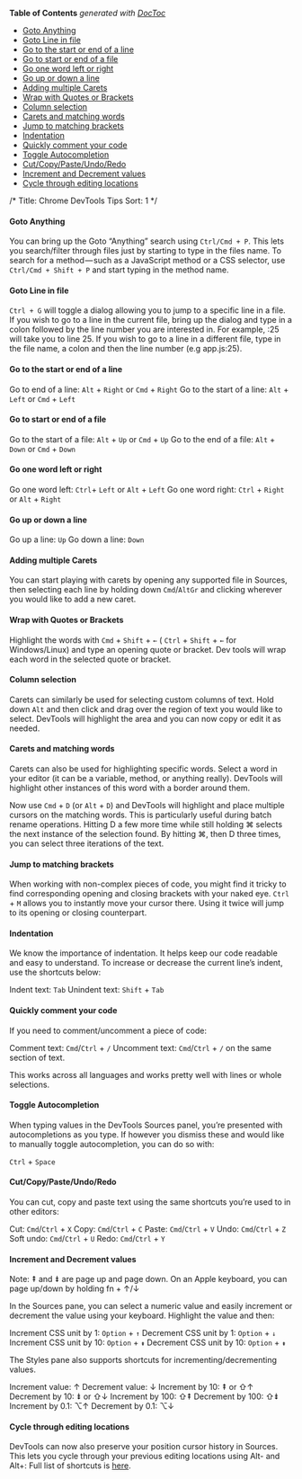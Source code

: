 <!-- START doctoc generated TOC please keep comment here to allow auto update -->
<!-- DON'T EDIT THIS SECTION, INSTEAD RE-RUN doctoc TO UPDATE -->
**Table of Contents**  *generated with [DocToc](https://github.com/thlorenz/doctoc)*

- [Goto Anything](#goto-anything)
- [Goto Line in file](#goto-line-in-file)
- [Go to the start or end of a line](#go-to-the-start-or-end-of-a-line)
- [Go to start or end of a file](#go-to-start-or-end-of-a-file)
- [Go one word left or right](#go-one-word-left-or-right)
- [Go up or down a line](#go-up-or-down-a-line)
- [Adding multiple Carets](#adding-multiple-carets)
- [Wrap with Quotes or Brackets](#wrap-with-quotes-or-brackets)
- [Column selection](#column-selection)
- [Carets and matching words](#carets-and-matching-words)
- [Jump to matching brackets](#jump-to-matching-brackets)
- [Indentation](#indentation)
- [Quickly comment your code](#quickly-comment-your-code)
- [Toggle Autocompletion](#toggle-autocompletion)
- [Cut/Copy/Paste/Undo/Redo](#cutcopypasteundoredo)
- [Increment and Decrement values](#increment-and-decrement-values)
- [Cycle through editing locations](#cycle-through-editing-locations)

<!-- END doctoc generated TOC please keep comment here to allow auto update -->

/*
Title: Chrome DevTools Tips
Sort: 1
*/

#### Goto Anything

You can bring up the Goto “Anything” search using `Ctrl/Cmd + P`. This lets you search/filter through files just by starting to type in the files name. To search for a method — such as a JavaScript method or a CSS selector, use `Ctrl/Cmd + Shift + P` and start typing in the method name.

#### Goto Line in file

`Ctrl + G` will toggle a dialog allowing you to jump to a specific line in a file. If you wish to go to a line in the current file, bring up the dialog and type in a colon followed by the line number you are interested in. For example, :25 will take you to line 25. If you wish to go to a line in a different file, type in the file name, a colon and then the line number (e.g app.js:25).

#### Go to the start or end of a line

Go to end of a line: `Alt` + `Right` or `Cmd` + `Right`
Go to the start of a line: `Alt` + `Left` or `Cmd` + `Left`

#### Go to start or end of a file

Go to the start of a file: `Alt` + `Up` or `Cmd` + `Up`
Go to the end of a file: `Alt` + `Down` or `Cmd` + `Down`

#### Go one word left or right

Go one word left: `Ctrl`+ `Left` or `Alt` + `Left`
Go one word right: `Ctrl` + `Right` or `Alt` + `Right`

#### Go up or down a line

Go up a line: `Up`
Go down a line: `Down`

#### Adding multiple Carets

You can start playing with carets by opening any supported file in Sources, then selecting each line by holding down `Cmd`/`AltGr` and clicking wherever you would like to add a new caret.

#### Wrap with Quotes or Brackets

Highlight the words with `Cmd` + `Shift` + `←` ( `Ctrl` + `Shift` + `←` for Windows/Linux) and type an opening quote or bracket. Dev tools will wrap each word in the selected quote or bracket.

#### Column selection

Carets can similarly be used for selecting custom columns of text. Hold down `Alt` and then click and drag over the region of text you would like to select. DevTools will highlight the area and you can now copy or edit it as needed.

#### Carets and matching words

Carets can also be used for highlighting specific words. Select a word in your editor (it can be a variable, method, or anything really). DevTools will highlight other instances of this word with a border around them.

Now use `Cmd` + `D` (or `Alt` + `D`) and DevTools will highlight and place multiple cursors on the matching words. This is particularly useful during batch rename operations. Hitting D a few more time while still holding ⌘ selects the next instance of the selection found. By hitting ⌘, then D three times, you can select three iterations of the text.

#### Jump to matching brackets

When working with non-complex pieces of code, you might find it tricky to find corresponding opening and closing brackets with your naked eye. `Ctrl` + `M` allows you to instantly move your cursor there. Using it twice will jump to its opening or closing counterpart.

#### Indentation

We know the importance of indentation. It helps keep our code readable and easy to understand. To increase or decrease the current line’s indent, use the shortcuts below:

Indent text: `Tab`
Unindent text: `Shift` + `Tab`

#### Quickly comment your code

If you need to comment/uncomment a piece of code:

Comment text: `Cmd`/`Ctrl` + `/`
Uncomment text: `Cmd`/`Ctrl` + `/` on the same section of text.

This works across all languages and works pretty well with lines or whole selections.

#### Toggle Autocompletion

When typing values in the DevTools Sources panel, you’re presented with autocompletions as you type. If however you dismiss these and would like to manually toggle autocompletion, you can do so with:

`Ctrl` + `Space`

#### Cut/Copy/Paste/Undo/Redo

You can cut, copy and paste text using the same shortcuts you’re used to in other editors:

Cut: `Cmd`/`Ctrl` + `X`
Copy: `Cmd`/`Ctrl` + `C`
Paste: `Cmd`/`Ctrl` + `V`
Undo: `Cmd`/`Ctrl` + `Z`
Soft undo: `Cmd`/`Ctrl` + `U`
Redo: `Cmd`/`Ctrl` + `Y`

#### Increment and Decrement values

Note: ⇞ and ⇟ are page up and page down. On an Apple keyboard, you can page up/down by holding fn + ↑/↓

In the Sources pane, you can select a numeric value and easily increment or decrement the value using your keyboard. Highlight the value and then:

Increment CSS unit by 1: `Option` + `↑`
Decrement CSS unit by 1: `Option` + `↓`
Increment CSS unit by 10: `Option` + `⇟`
Decrement CSS unit by 10: `Option` + `⇟`

The Styles pane also supports shortcuts for incrementing/decrementing values.

Increment value: ↑
Decrement value: ↓
Increment by 10: ⇞ or ⇧↑
Decrement by 10: ⇟ or ⇧↓
Increment by 100: ⇧⇞
Decrement by 100: ⇧⇟
Increment by 0.1: ⌥↑
Decrement by 0.1: ⌥↓

#### Cycle through editing locations

DevTools can now also preserve your position cursor history in Sources. This lets you cycle through your previous editing locations using Alt- and Alt+:
Full list of shortcuts is [here](https://developer.chrome.com/devtools/docs/shortcuts).
